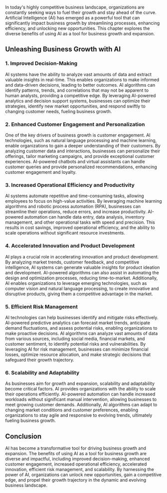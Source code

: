 
In today's highly competitive business landscape, organizations are constantly seeking ways to fuel their growth and stay ahead of the curve. Artificial Intelligence (AI) has emerged as a powerful tool that can significantly impact business growth by streamlining processes, enhancing efficiency, and unlocking new opportunities. This chapter explores the diverse benefits of using AI as a tool for business growth and expansion.

## Unleashing Business Growth with AI

### 1. Improved Decision-Making

AI systems have the ability to analyze vast amounts of data and extract valuable insights in real-time. This enables organizations to make informed and data-driven decisions, leading to better outcomes. AI algorithms can identify patterns, trends, and correlations that may not be apparent to human analysts, providing a competitive edge. By leveraging AI-powered analytics and decision support systems, businesses can optimize their strategies, identify new market opportunities, and respond swiftly to changing customer needs, fueling business growth.

### 2. Enhanced Customer Engagement and Personalization

One of the key drivers of business growth is customer engagement. AI technologies, such as natural language processing and machine learning, enable organizations to gain a deeper understanding of their customers. By analyzing customer data and interactions, businesses can personalize their offerings, tailor marketing campaigns, and provide exceptional customer experiences. AI-powered chatbots and virtual assistants can handle customer queries and provide personalized recommendations, enhancing customer engagement and loyalty.

### 3. Increased Operational Efficiency and Productivity

AI systems automate repetitive and time-consuming tasks, allowing employees to focus on high-value activities. By leveraging machine learning algorithms and robotic process automation (RPA), businesses can streamline their operations, reduce errors, and increase productivity. AI-powered automation can handle data entry, data analysis, inventory management, and other operational tasks with speed and precision. This results in cost savings, improved operational efficiency, and the ability to scale operations without significant resource investments.

### 4. Accelerated Innovation and Product Development

AI plays a crucial role in accelerating innovation and product development. By analyzing market trends, customer feedback, and competitive intelligence, AI systems can generate valuable insights for product ideation and development. AI-powered algorithms can also assist in automating the design and optimization processes, reducing time-to-market. Additionally, AI enables organizations to leverage emerging technologies, such as computer vision and natural language processing, to create innovative and disruptive products, giving them a competitive advantage in the market.

### 5. Efficient Risk Management

AI technologies can help businesses identify and mitigate risks effectively. AI-powered predictive analytics can forecast market trends, anticipate demand fluctuations, and assess potential risks, enabling organizations to make proactive decisions. AI algorithms can analyze vast amounts of data from various sources, including social media, financial markets, and customer sentiment, to identify potential risks and vulnerabilities. By leveraging AI for risk management, businesses can minimize financial losses, optimize resource allocation, and make strategic decisions that safeguard their growth trajectory.

### 6. Scalability and Adaptability

As businesses aim for growth and expansion, scalability and adaptability become critical factors. AI provides organizations with the ability to scale their operations efficiently. AI-powered automation can handle increased workloads without significant manual intervention, allowing businesses to meet growing customer demands. Additionally, AI algorithms can adapt to changing market conditions and customer preferences, enabling organizations to stay agile and responsive to evolving trends, ultimately fueling business growth.

## Conclusion

AI has become a transformative tool for driving business growth and expansion. The benefits of using AI as a tool for business growth are diverse and impactful, including improved decision-making, enhanced customer engagement, increased operational efficiency, accelerated innovation, efficient risk management, and scalability. By harnessing the power of AI, organizations can unlock new opportunities, gain a competitive edge, and propel their growth trajectory in the dynamic and evolving business landscape.
